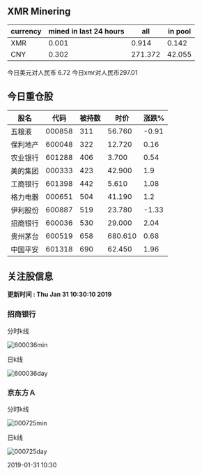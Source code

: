 ## XMR Minering

|currency|mined in last 24 hours|all|in pool|
|---|---|---|---|
|XMR|0.001|0.914|0.142|
|CNY|0.302|271.372|42.055|

今日美元对人民币 6.72	今日xmr对人民币297.01


## 今日重仓股 

|股名|代码|被持数|时价|涨跌%|
|---|---|---|---|---|
|五粮液|000858|311|56.760|-0.91|
|保利地产|600048|322|12.720|0.16|
|农业银行|601288|406|3.700|0.54|
|美的集团|000333|423|42.900|1.9|
|工商银行|601398|442|5.610|1.08|
|格力电器|000651|504|41.190|1.2|
|伊利股份|600887|519|23.780|-1.33|
|招商银行|600036|530|29.000|2.04|
|贵州茅台|600519|658|680.610|0.68|
|中国平安|601318|690|62.450|1.96|

## 关注股信息
**更新时间 : Thu Jan 31 10:30:10 2019**
### 招商银行 
分时k线

![600036min](http://image.sinajs.cn/newchart/min/n/sh600036.gif)

日k线

![600036day](http://image.sinajs.cn/newchart/daily/n/sh600036.gif)

### 京东方Ａ 
分时k线

![000725min](http://image.sinajs.cn/newchart/min/n/sz000725.gif)

日k线

![000725day](http://image.sinajs.cn/newchart/daily/n/sz000725.gif)

2019-01-31 10:30